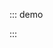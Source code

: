 ::: demo

<template>
  <lay-progress percent="80"></lay-progress>
  <br>
  <lay-progress percent="60"></lay-progress>
</template>

<script>
import { ref } from 'vue'

export default {
  setup() {

    return {
    }
  }
}
</script>

:::

